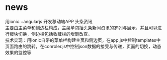 # news
用ionic +angularjs 开发移动端APP 头条资讯<br />
主要由主菜单和侧边栏构成，主菜单包括头条新闻资讯的罗列与展示，并且可以进行板块切换，侧边栏包括收藏栏的增删改查。<br />技术实现：用ionic自带的菜单栏构建主页和侧边页，在app.js中控制templates中页面路由的跳转，在conroler.js中控制json数据的接受与传递，页面的切换，动态效果的监控等
